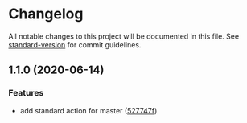 # Changelog

All notable changes to this project will be documented in this file. See [standard-version](https://github.com/conventional-changelog/standard-version) for commit guidelines.

## 1.1.0 (2020-06-14)


### Features

* add standard action for master ([527747f](https://github.com/RomaniaHate/versioning/commit/527747fe01705822acb60f5d685f27d430352be7))
